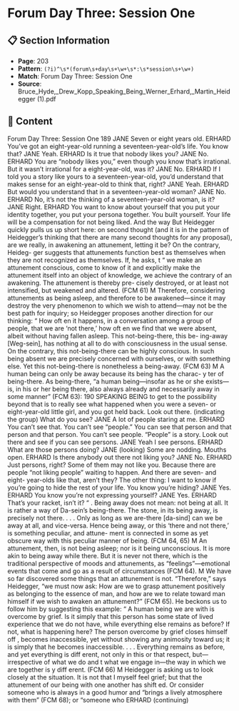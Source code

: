 # Forum Day Three: Session One

## 📋 Section Information

- **Page**: 203
- **Pattern**: `(?i)^\s*(forum\s+day\s+\w+\s*:\s*session\s+\w+)`
- **Match**: Forum Day Three: Session One
- **Source**: Bruce_Hyde,_Drew_Kopp_Speaking_Being_Werner_Erhard,_Martin_Heidegger (1).pdf

## 📄 Content

Forum Day Three: Session One
189
JANE
Seven or eight years old.
ERHARD
You’ve got an eight-year-old running a seventeen-year-old’s life. You know that?
JANE
Yeah.
ERHARD
Is it true that nobody likes you?
JANE
No.
ERHARD
You are “nobody likes you,” even though you know that’s irrational. But it wasn’t irrational for a
eight-year-old, was it?
JANE
No.
ERHARD
If I told you a story like yours to a seventeen-year-old, you’d understand that makes sense for an
eight-year-old to think that, right?
JANE
Yeah.
ERHARD
But would you understand that in a seventeen-year-old woman?
JANE
No.
ERHARD
No, it’s not the thinking of a seventeen-year-old woman, is it?
JANE
Right.
ERHARD
You want to know about yourself that you put your identity together, you put your persona
together. You built yourself. Your life will be a compensation for not being liked. And the way
But Heidegger quickly pulls us up short here: on second
thought (and it is in the pattern of Heidegger’s thinking that there
are many second thoughts for any proposal), are we really, in
awakening an attunement, letting it be? On the contrary, Heideg-
ger suggests that attunements function best as themselves when
they are not recognized as themselves. If, he asks,
t
“
we make an attunement conscious, come to know
of it and explicitly make the attunement itself into
an object of knowledge, we achieve the contrary
of an awakening. The attunement is thereby pre-
cisely destroyed, or at least not intensified, but
weakened and altered. (FCM 61)
M
Therefore, considering attunements as being asleep, and therefore
to be awakened—since it may destroy the very phenomenon to
which we wish to attend—may not be the best path for inquiry; so
Heidegger proposes another direction for our thinking:
“
How oft en it happens, in a conversation among
a group of people, that we are ‘not there,’ how
oft en we find that we were absent, albeit without
having fallen asleep. This not-being-there, this be-
ing-away [Weg-sein], has nothing at all to do with
consciousness in the usual sense. On the contrary,
this not-being-there can be highly conscious. In
such being absent we are precisely concerned
with ourselves, or with something else. Yet this
not-being-there is nonetheless a being-away.
(FCM 63)
M
A human being can only be away because its being has the charac-
y
ter of being-there. As being-there, “a human being—insofar as he
or she exists—is, in his or her being there, also always already and
necessarily away in some manner” (FCM 63):
190
SPEAKING BEING
to get to the possibility beyond that is to really see what happened when you were a seven- or
eight-year-old little girl, and you got held back. Look out there.
(indicating the group)
What do you see?
JANE
A lot of people staring at me.
ERHARD
You can’t see that. You can’t see “people.” You can see that person and that person and that
person. You can’t see people. “People” is a story. Look out there and see if you can see persons.
JANE
Yeah I see persons.
ERHARD
What are those persons doing?
JANE (looking)
Some are nodding. Mouths open.
ERHARD
Is there anybody out there not liking you?
JANE
No.
ERHARD
Just persons, right? Some of them may not like you. Because there are people “not liking
people” waiting to happen. And there are seven- and eight- year-olds like that, aren’t they? The
other thing: I want to know if you’re going to hide the rest of your life. You know you’re hiding?
JANE
Yes.
ERHARD
You know you’re not expressing yourself?
JANE
Yes.
ERHARD
That’s your racket, isn’t it?
“
. Being
away does not mean: not being at all. It is rather
a way of Da-sein’s being-there. The stone, in its
being away, is precisely not there. . . .  Only as long
as we are-there [da-sind] can we be away at all,
and vice-versa. Hence being away, or this ‘there
and not there,’ is something peculiar, and attune-
ment is connected in some as yet obscure way
with this peculiar manner of being. (FCM 64, 65)
M
An attunement, then, is not being asleep; nor is it being unconscious.
It is more akin to being away while there. But it is never not there,
which is the traditional perspective of moods and attunements,
as “feelings”—emotional events that come and go as a result of
circumstances (FCM 64).
M
We have so far discovered some things that an attunement is
not. “Therefore,” says Heidegger, “we must now ask: How are we
to grasp attunement positively as belonging to the essence of man,
and how are we to relate toward man himself if we wish to awaken
an attunement?” (FCM 65).
He beckons us to follow him by suggesting this example:
“
A human being we are with is overcome by grief. Is
it simply that this person has some state of lived
experience that we do not have, while everything
else remains as before? If not, what is happening
here? The person overcome by grief closes himself
off , becomes inaccessible, yet without showing any
animosity toward us; it is simply that he becomes
inaccessible. . . . Everything remains as before, and
yet everything is diff erent, not only in this or that
respect, but—irrespective of what we do and
t
what
we engage in—the way in which we are together is
y
diff erent. (FCM 66)
M
Heidegger is asking us to look closely at the situation. It is not that
I myself feel grief; but that the attunement of our being with one
another has shift ed.
Or consider someone who is always in a good humor and
“brings a lively atmosphere with them” (FCM 68); or “someone who
ERHARD (continuing)